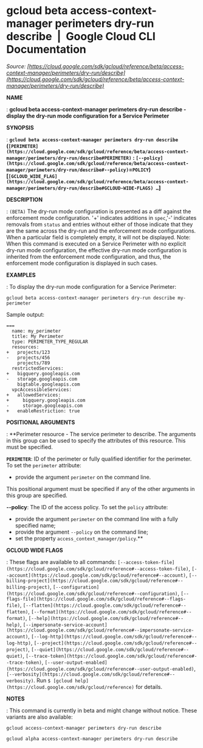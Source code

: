 # gcloud beta access-context-manager perimeters dry-run describe  |  Google Cloud CLI Documentation

*Source: [https://cloud.google.com/sdk/gcloud/reference/beta/access-context-manager/perimeters/dry-run/describe](https://cloud.google.com/sdk/gcloud/reference/beta/access-context-manager/perimeters/dry-run/describe)*

**NAME**

: **gcloud beta access-context-manager perimeters dry-run describe - display the dry-run mode configuration for a Service Perimeter**

**SYNOPSIS**

: **`gcloud beta access-context-manager perimeters dry-run describe` (`[PERIMETER](https://cloud.google.com/sdk/gcloud/reference/beta/access-context-manager/perimeters/dry-run/describe#PERIMETER)` : `[--policy](https://cloud.google.com/sdk/gcloud/reference/beta/access-context-manager/perimeters/dry-run/describe#--policy)`=`POLICY`) [`[GCLOUD_WIDE_FLAG](https://cloud.google.com/sdk/gcloud/reference/beta/access-context-manager/perimeters/dry-run/describe#GCLOUD-WIDE-FLAGS) …`]**

**DESCRIPTION**

: `(BETA)` The dry-run mode configuration is presented as a diff
against the enforcement mode configuration. '+' indicates additions in
`spec`,'-' indicates removals from `status` and entries
without either of those indicate that they are the same across the dry-run and
the enforcement mode configurations. When a particular field is completely
empty, it will not be displayed.
Note: When this command is executed on a Service Perimeter with no explicit
dry-run mode configuration, the effective dry-run mode configuration is
inherited from the enforcement mode configuration, and thus, the enforcement
mode configuration is displayed in such cases.

**EXAMPLES**

: To display the dry-run mode configuration for a Service Perimeter:

```
gcloud beta access-context-manager perimeters dry-run describe my-perimeter
```

Sample output:

```
===
  name: my_perimeter
  title: My Perimeter
  type: PERIMETER_TYPE_REGULAR
  resources:
+   projects/123
-   projects/456
    projects/789
  restrictedServices:
+   bigquery.googleapis.com
-   storage.googleapis.com
    bigtable.googleapis.com
  vpcAccessibleServices:
+   allowedServices:
+     bigquery.googleapis.com
-     storage.googleapis.com
+   enableRestriction: true
```

**POSITIONAL ARGUMENTS**

: **Perimeter resource - The service perimeter to describe. The arguments in this
group can be used to specify the attributes of this resource.
This must be specified.

**`PERIMETER`**:
ID of the perimeter or fully qualified identifier for the perimeter.
To set the `perimeter` attribute:

- provide the argument `perimeter` on the command line.

This positional argument must be specified if any of the other arguments in this
group are specified.

**--policy**:
The ID of the access policy.
To set the `policy` attribute:

- provide the argument `perimeter` on the command line with a fully
specified name;
- provide the argument `--policy` on the command line;
- set the property `access_context_manager/policy`.**

**GCLOUD WIDE FLAGS**

: These flags are available to all commands: `[--access-token-file](https://cloud.google.com/sdk/gcloud/reference#--access-token-file)`,
`[--account](https://cloud.google.com/sdk/gcloud/reference#--account)`, `[--billing-project](https://cloud.google.com/sdk/gcloud/reference#--billing-project)`,
`[--configuration](https://cloud.google.com/sdk/gcloud/reference#--configuration)`,
`[--flags-file](https://cloud.google.com/sdk/gcloud/reference#--flags-file)`,
`[--flatten](https://cloud.google.com/sdk/gcloud/reference#--flatten)`, `[--format](https://cloud.google.com/sdk/gcloud/reference#--format)`, `[--help](https://cloud.google.com/sdk/gcloud/reference#--help)`, `[--impersonate-service-account](https://cloud.google.com/sdk/gcloud/reference#--impersonate-service-account)`,
`[--log-http](https://cloud.google.com/sdk/gcloud/reference#--log-http)`,
`[--project](https://cloud.google.com/sdk/gcloud/reference#--project)`, `[--quiet](https://cloud.google.com/sdk/gcloud/reference#--quiet)`, `[--trace-token](https://cloud.google.com/sdk/gcloud/reference#--trace-token)`, `[--user-output-enabled](https://cloud.google.com/sdk/gcloud/reference#--user-output-enabled)`,
`[--verbosity](https://cloud.google.com/sdk/gcloud/reference#--verbosity)`.
Run `$ [gcloud help](https://cloud.google.com/sdk/gcloud/reference)` for details.

**NOTES**

: This command is currently in beta and might change without notice. These
variants are also available:

```
gcloud access-context-manager perimeters dry-run describe
```

```
gcloud alpha access-context-manager perimeters dry-run describe
```